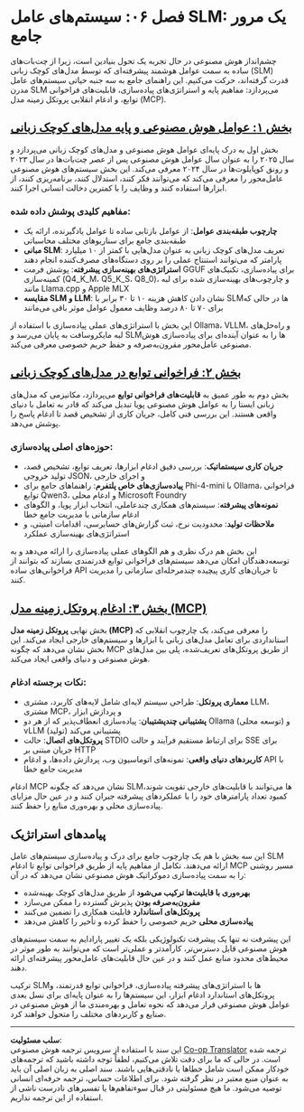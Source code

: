 <!--
CO_OP_TRANSLATOR_METADATA:
{
  "original_hash": "b17bf7f849519fac995c24ab9e2d0be8",
  "translation_date": "2025-09-17T15:13:35+00:00",
  "source_file": "Module06/README.md",
  "language_code": "fa"
}
-->
# فصل ۰۶: سیستم‌های عامل SLM: یک مرور جامع

چشم‌انداز هوش مصنوعی در حال تجربه یک تحول بنیادین است، زیرا از چت‌بات‌های ساده به سمت عوامل هوشمند پیشرفته‌ای که توسط مدل‌های کوچک زبانی (SLM) قدرت گرفته‌اند، حرکت می‌کنیم. این راهنمای جامع به سه جنبه حیاتی سیستم‌های عامل مدرن SLM می‌پردازد: مفاهیم پایه و استراتژی‌های پیاده‌سازی، قابلیت‌های فراخوانی توابع، و ادغام انقلابی پروتکل زمینه مدل (MCP).

## [بخش ۱: عوامل هوش مصنوعی و پایه مدل‌های کوچک زبانی](./01.IntroduceAgent.md)

بخش اول به درک پایه‌ای عوامل هوش مصنوعی و مدل‌های کوچک زبانی می‌پردازد و سال ۲۰۲۵ را به عنوان سال عوامل هوش مصنوعی پس از عصر چت‌بات‌ها در سال ۲۰۲۳ و رونق کوپایلوت‌ها در سال ۲۰۲۴ معرفی می‌کند. این بخش سیستم‌های هوش مصنوعی عامل‌محور را معرفی می‌کند که می‌توانند فکر کنند، استدلال کنند، برنامه‌ریزی کنند، از ابزارها استفاده کنند و وظایف را با کمترین دخالت انسانی اجرا کنند.

### مفاهیم کلیدی پوشش داده شده:
- **چارچوب طبقه‌بندی عوامل**: از عوامل بازتابی ساده تا عوامل یادگیرنده، ارائه یک طبقه‌بندی جامع برای سناریوهای مختلف محاسباتی
- **مبانی SLM**: تعریف مدل‌های کوچک زبانی به عنوان مدل‌هایی با کمتر از ۱۰ میلیارد پارامتر که می‌توانند استنتاج عملی را بر روی دستگاه‌های مصرف‌کننده انجام دهند
- **استراتژی‌های بهینه‌سازی پیشرفته**: پوشش فرمت GGUF برای پیاده‌سازی، تکنیک‌های کمینه‌سازی (Q4_K_M، Q5_K_S، Q8_0)، و چارچوب‌های بهینه‌سازی شده برای لبه مانند Llama.cpp و Apple MLX
- **مقایسه SLM و LLM**: نشان دادن کاهش هزینه ۱۰ تا ۳۰ برابر با SLM‌ها در حالی که برای ۷۰ تا ۸۰ درصد وظایف معمول عوامل موثر باقی می‌مانند

این بخش با استراتژی‌های عملی پیاده‌سازی با استفاده از Ollama، VLLM، و راه‌حل‌های لبه مایکروسافت به پایان می‌رسد و SLM‌ها را به عنوان آینده‌ای برای پیاده‌سازی هوش مصنوعی عامل‌محور مقرون‌به‌صرفه و حفظ حریم خصوصی معرفی می‌کند.

## [بخش ۲: فراخوانی توابع در مدل‌های کوچک زبانی](./02.FunctionCalling.md)

بخش دوم به طور عمیق به **قابلیت‌های فراخوانی توابع** می‌پردازد، مکانیزمی که مدل‌های زبانی ایستا را به عوامل هوش مصنوعی پویا تبدیل می‌کند که قادر به تعامل با دنیای واقعی هستند. این بررسی فنی کامل، جریان کاری از تشخیص قصد تا ادغام پاسخ را پوشش می‌دهد.

### حوزه‌های اصلی پیاده‌سازی:
- **جریان کاری سیستماتیک**: بررسی دقیق ادغام ابزارها، تعریف توابع، تشخیص قصد، تولید خروجی JSON، و اجرای خارجی
- **پیاده‌سازی‌های خاص پلتفرم**: راهنماهای جامع برای Phi-4-mini با Ollama، فراخوانی توابع Qwen3، و ادغام محلی Microsoft Foundry
- **نمونه‌های پیشرفته**: سیستم‌های همکاری چندعاملی، انتخاب ابزار پویا، و الگوهای ادغام سازمانی با مدیریت جامع خطا
- **ملاحظات تولید**: محدودیت نرخ، ثبت گزارش‌های حسابرسی، اقدامات امنیتی، و استراتژی‌های بهینه‌سازی عملکرد

این بخش هم درک نظری و هم الگوهای عملی پیاده‌سازی را ارائه می‌دهد و به توسعه‌دهندگان امکان می‌دهد سیستم‌های فراخوانی توابع قدرتمندی بسازند که بتوانند از فراخوانی‌های ساده API تا جریان‌های کاری پیچیده چندمرحله‌ای سازمانی را مدیریت کنند.

## [بخش ۳: ادغام پروتکل زمینه مدل (MCP)](./03.IntroduceMCP.md)

بخش نهایی **پروتکل زمینه مدل (MCP)** را معرفی می‌کند، یک چارچوب انقلابی که استانداردی برای تعامل مدل‌های زبانی با ابزارها و سیستم‌های خارجی ایجاد می‌کند. این بخش نشان می‌دهد که چگونه MCP از طریق پروتکل‌های تعریف‌شده، پلی بین مدل‌های هوش مصنوعی و دنیای واقعی ایجاد می‌کند.

### نکات برجسته ادغام:
- **معماری پروتکل**: طراحی سیستم لایه‌ای شامل لایه‌های کاربرد، مشتری LLM، مشتری MCP، و پردازش ابزار
- **پشتیبانی چندپشتیبان**: پیاده‌سازی انعطاف‌پذیر که از هر دو Ollama (توسعه محلی) و vLLM (تولید) پشتیبانی می‌کند
- **پروتکل‌های اتصال**: حالت STDIO برای ارتباط مستقیم فرآیند و حالت SSE برای جریان مبتنی بر HTTP
- **کاربردهای دنیای واقعی**: نمونه‌های اتوماسیون وب، پردازش داده‌ها، و ادغام API با مدیریت جامع خطا

ادغام MCP نشان می‌دهد که چگونه SLM‌ها می‌توانند با قابلیت‌های خارجی تقویت شوند، کمبود تعداد پارامترهای خود را با عملکردهای پیشرفته جبران کنند و در عین حال مزایای پیاده‌سازی محلی و بهره‌وری منابع را حفظ کنند.

## پیامدهای استراتژیک

این سه بخش با هم یک چارچوب جامع برای درک و پیاده‌سازی سیستم‌های عامل SLM ارائه می‌دهند. تکامل از مفاهیم پایه از طریق فراخوانی توابع تا ادغام MCP مسیر روشنی را به سمت پیاده‌سازی دموکراتیک هوش مصنوعی نشان می‌دهد که در آن:

- **بهره‌وری با قابلیت‌ها ترکیب می‌شود** از طریق مدل‌های کوچک بهینه‌شده
- **مقرون‌به‌صرفه بودن** پذیرش گسترده را ممکن می‌سازد
- **پروتکل‌های استاندارد** قابلیت همکاری را تضمین می‌کنند
- **پیاده‌سازی محلی** حریم خصوصی را حفظ کرده و تأخیر را کاهش می‌دهد

این پیشرفت نه تنها یک پیشرفت تکنولوژیکی بلکه یک تغییر پارادایم به سمت سیستم‌های هوش مصنوعی قابل دسترس‌تر، کارآمدتر و عملی‌تر است که می‌توانند به طور موثر در محیط‌های محدود منابع عمل کنند و در عین حال قابلیت‌های عامل‌محور پیشرفته‌ای ارائه دهند.

ترکیب SLM‌ها با استراتژی‌های پیشرفته پیاده‌سازی، فراخوانی توابع قدرتمند، و پروتکل‌های استاندارد ادغام ابزار، این سیستم‌ها را به عنوان پایه‌ای برای نسل بعدی عوامل هوش مصنوعی قرار می‌دهد که نحوه تعامل و بهره‌مندی ما از هوش مصنوعی در صنایع و کاربردهای مختلف را متحول خواهند کرد.

---

**سلب مسئولیت**:  
این سند با استفاده از سرویس ترجمه هوش مصنوعی [Co-op Translator](https://github.com/Azure/co-op-translator) ترجمه شده است. در حالی که ما برای دقت تلاش می‌کنیم، لطفاً توجه داشته باشید که ترجمه‌های خودکار ممکن است شامل خطاها یا نادقتی‌هایی باشند. سند اصلی به زبان اصلی آن باید به عنوان منبع معتبر در نظر گرفته شود. برای اطلاعات حساس، ترجمه حرفه‌ای انسانی توصیه می‌شود. ما هیچ مسئولیتی در قبال سوءتفاهم‌ها یا تفسیرهای نادرست ناشی از استفاده از این ترجمه نداریم.